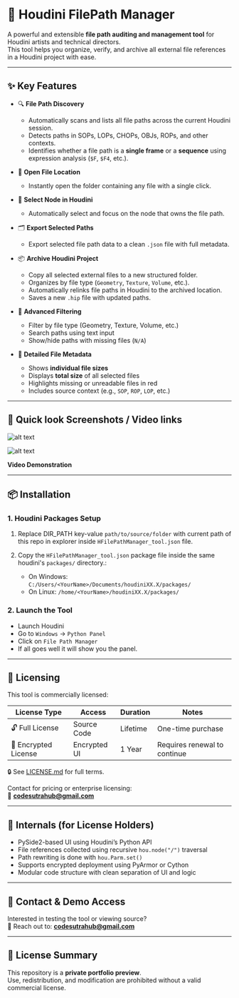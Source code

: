 # 🎯 Houdini FilePath Manager

A powerful and extensible **file path auditing and management tool** for Houdini artists and technical directors.  
This tool helps you organize, verify, and archive all external file references in a Houdini project with ease.

---

## ✨ Key Features

- 🔍 **File Path Discovery**
  - Automatically scans and lists all file paths across the current Houdini session.
  - Detects paths in SOPs, LOPs, CHOPs, OBJs, ROPs, and other contexts.
  - Identifies whether a file path is a **single frame** or a **sequence** using expression analysis (`$F`, `$F4`, etc.).

- 📂 **Open File Location**
  - Instantly open the folder containing any file with a single click.

- 🧭 **Select Node in Houdini**
  - Automatically select and focus on the node that owns the file path.

- 🗂 **Export Selected Paths**
  - Export selected file path data to a clean `.json` file with full metadata.

- 📦 **Archive Houdini Project**
  - Copy all selected external files to a new structured folder.
  - Organizes by file type (`Geometry`, `Texture`, `Volume`, etc.).
  - Automatically relinks file paths in Houdini to the archived location.
  - Saves a new `.hip` file with updated paths.

- 🔎 **Advanced Filtering**
  - Filter by file type (Geometry, Texture, Volume, etc.)
  - Search paths using text input
  - Show/hide paths with missing files (`N/A`)

- 💾 **Detailed File Metadata**
  - Shows **individual file sizes**
  - Displays **total size** of all selected files
  - Highlights missing or unreadable files in red
  - Includes source context (e.g., `SOP`, `ROP`, `LOP`, etc.)

---

## 📸 Quick look Screenshots / Video links

![alt text](resources/hfile_path_manager_panel_01.jpg)

![alt text](resources/hfile_path_manager_panel_02.jpg)

**Video Demonstration**

---

## 📦 Installation

### 1. Houdini Packages Setup

1. Replace DIR_PATH key-value `path/to/source/folder` with current path of this repo in explorer inside `HFilePathManager_tool.json` file.
2. Copy the `HFilePathManager_tool.json` package file inside the same houdini's `packages/` directory.:

    - On Windows:  
     `C:/Users/<YourName>/Documents/houdiniXX.X/packages/`
    - On Linux:
     `/home/<YourName>/houdiniXX.X/packages/`

### 2. Launch the Tool

- Launch Houdini
- Go to `Windows` → `Python Panel`
- Click on `File Path Manager`
- If all goes well it will show you the panel.

---

## 🔐 Licensing

This tool is commercially licensed:

| License Type         | Access        | Duration | Notes                         |
|----------------------|---------------|----------|-------------------------------|
| 🔓 Full License      | Source Code   | Lifetime | One-time purchase             |
| 🔐 Encrypted License | Encrypted UI  | 1 Year   | Requires renewal to continue  |

🔒 See [LICENSE.md](LICENSE.md) for full terms.

Contact for pricing or enterprise licensing:  
📧 **codesutrahub@gmail.com**

---

## 🧠 Internals (for License Holders)

- PySide2-based UI using Houdini’s Python API
- File references collected using recursive `hou.node("/")` traversal
- Path rewriting is done with `hou.Parm.set()`
- Supports encrypted deployment using PyArmor or Cython
- Modular code structure with clean separation of UI and logic

---

## 🙋 Contact & Demo Access

Interested in testing the tool or viewing source?  
📧 Reach out to: **codesutrahub@gmail.com**

---

## 🧾 License Summary

This repository is a **private portfolio preview**.  
Use, redistribution, and modification are prohibited without a valid commercial license.

